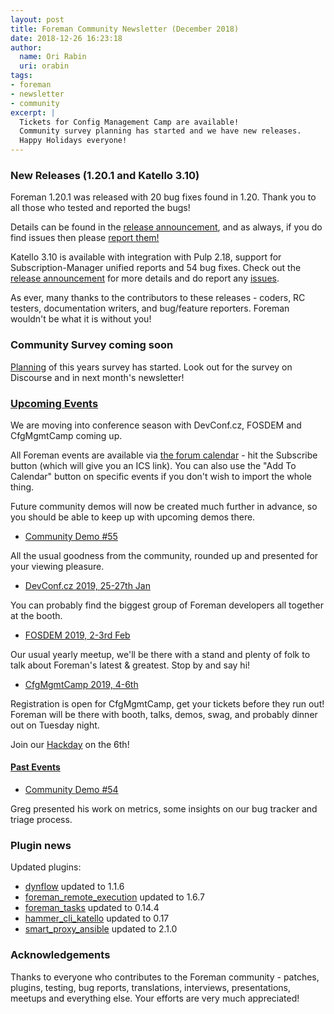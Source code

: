 ```yaml
---
layout: post
title: Foreman Community Newsletter (December 2018)
date: 2018-12-26 16:23:18
author:
  name: Ori Rabin
  uri: orabin
tags:
- foreman
- newsletter
- community
excerpt: |
  Tickets for Config Management Camp are available!
  Community survey planning has started and we have new releases.
  Happy Holidays everyone!
---
```


### New Releases (1.20.1 and Katello 3.10)

Foreman 1.20.1 was released with 20 bug fixes found in 1.20. Thank you to
all those who tested and reported the bugs!

Details can be found in the [release announcement][1_20_1], and
as always, if you do find issues then please [report them!][issues]

Katello 3.10 is available with integration with Pulp 2.18,
support for Subscription-Manager unified reports and 54 bug fixes.
Check out the [release announcement][k_3_10] for more details and
do report any [issues][k_issues].

As ever, many thanks to the contributors to these releases - coders, RC testers,
documentation writers, and bug/feature reporters. Foreman wouldn't be what it
is without you!

### Community Survey coming soon

[Planning](https://community.theforeman.org/t/foreman-survey-2019-planning/12287)
of this years survey has started.
Look out for the survey on Discourse and in next month's newsletter!

### [Upcoming Events](https://community.theforeman.org/c/events/l/calendar)

We are moving into conference season with DevConf.cz, FOSDEM and CfgMgmtCamp coming up.

All Foreman events are available via [the forum
calendar](https://community.theforeman.org/calendar) - hit the Subscribe button
(which will give you an ICS link). You can also use the "Add To Calendar" button
on specific events if you don't wish to import the whole thing.

Future community demos will now be created much further in advance, so you
should be able to keep up with upcoming demos there.

* [Community Demo #55](https://community.theforeman.org/t/foreman-community-demo-55)

All the usual goodness from the community, rounded up and presented for your viewing pleasure.

* [DevConf.cz 2019, 25-27th Jan](https://community.theforeman.org/t/devconf-cz-2019/12311)

You can probably find the biggest group of Foreman developers all together at the booth.

* [FOSDEM 2019, 2-3rd Feb](https://community.theforeman.org/t/fosdem-2019/11964)

Our usual yearly meetup, we'll be there with a stand and plenty of folk to
talk about Foreman's latest & greatest. Stop by and say hi!

* [CfgMgmtCamp 2019, 4-6th](https://community.theforeman.org/t/config-management-camp/11966)

Registration is open for CfgMgmtCamp, get your tickets before they run out!
Foreman will be there with booth, talks, demos, swag, and
probably dinner out on Tuesday night.

Join our [Hackday](https://community.theforeman.org/t/foreman-cfgmgmt-hackday/12064) on the 6th!

#### [Past Events](https://community.theforeman.org/c/events/l/latest)

* [Community Demo #54](https://community.theforeman.org/t/foreman-community-demo-54)

Greg presented his work on metrics, some insights on our bug tracker and triage process.

### Plugin news

Updated plugins:
- [dynflow](https://github.com/Dynflow/dynflow) updated to 1.1.6
- [foreman_remote_execution](https://github.com/theforeman/foreman_remote_execution) updated to 1.6.7
- [foreman_tasks](https://github.com/theforeman/foreman-tasks) updated to 0.14.4
- [hammer_cli_katello](https://github.com/Katello/hammer-cli-katello) updated to 0.17
- [smart_proxy_ansible](https://github.com/theforeman/smart_proxy_ansible) updated to 2.1.0

### Acknowledgements

Thanks to everyone who contributes to the Foreman community - patches, plugins,
testing, bug reports, translations, interviews, presentations, meetups and
everything else. Your efforts are very much appreciated!

[1_20_1]: https://community.theforeman.org/t/foreman-1-20-1-has-been-released/12163
[k_3_10]: https://community.theforeman.org/t/katello-3-10-belgian-tripel-has-been-released/12248
[issues]: https://projects.theforeman.org/
[k_issues]: http://projects.theforeman.org/projects/katello/
